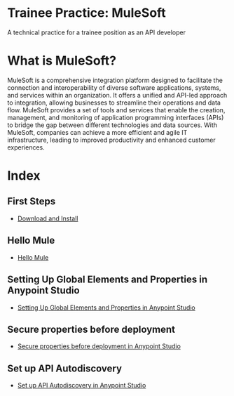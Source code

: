 # Trainee Practice: MuleSoft

A technical practice for a trainee position as an API developer

# What is MuleSoft?

MuleSoft is a comprehensive integration platform designed to facilitate the connection and interoperability of diverse software applications, systems, and services within an organization. It offers a unified and API-led approach to integration, allowing businesses to streamline their operations and data flow. MuleSoft provides a set of tools and services that enable the creation, management, and monitoring of application programming interfaces (APIs) to bridge the gap between different technologies and data sources. With MuleSoft, companies can achieve a more efficient and agile IT infrastructure, leading to improved productivity and enhanced customer experiences.

# Index

## First Steps

-   <a href="./Notes/1 - First Steps/1 - Download and Install.md">Download and Install</a>

## Hello Mule

-   <a href="./Notes/2 - Hello World/1 - Hello World.md">Hello Mule</a>

## Setting Up Global Elements and Properties in Anypoint Studio

-   <a href="./Notes/3 - Setting Up Global Elements and Properties in Anypoint Studio/1 - Setting Up Global Elements and Properties in Anypoint Studio.md">Setting Up Global Elements and Properties in Anypoint Studio</a>

## Secure properties before deployment

-   <a href="./Notes/4 - Secure properties before deployment/1- Secure properties before deployment.md">Secure properties before deployment in Anypoint Studio</a>

## Set up API Autodiscovery

-   <a href="./Notes/5 - Set up API Autodiscovery/1 - Set up API Autodiscovery.md">Set up API Autodiscovery in Anypoint Studio</a>
